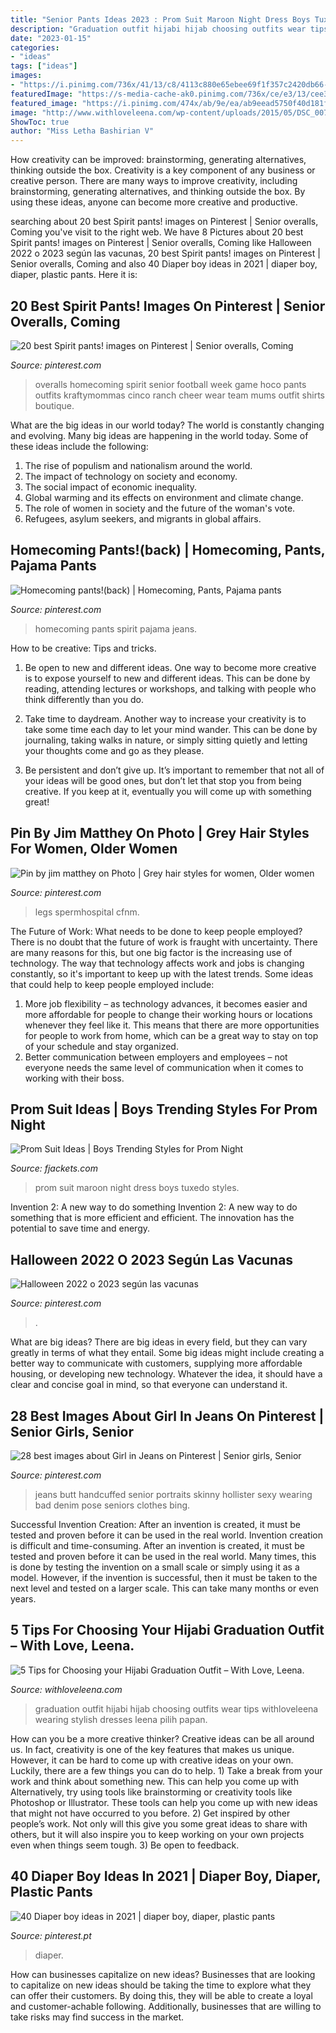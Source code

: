 ```yaml
---
title: "Senior Pants Ideas 2023 : Prom Suit Maroon Night Dress Boys Tuxedo Styles"
description: "Graduation outfit hijabi hijab choosing outfits wear tips withloveleena wearing stylish dresses leena pilih papan"
date: "2023-01-15"
categories:
- "ideas"
tags: ["ideas"]
images:
- "https://i.pinimg.com/736x/41/13/c8/4113c880e65ebee69f1f357c2420db66--sissy-boys-older-women.jpg"
featuredImage: "https://s-media-cache-ak0.pinimg.com/736x/ce/e3/13/cee31366e7e21830a8dda5f31f88e1c0.jpg"
featured_image: "https://i.pinimg.com/474x/ab/9e/ea/ab9eead5750f40d181fba9e2a7bc5959.jpg"
image: "http://www.withloveleena.com/wp-content/uploads/2015/05/DSC_0072.jpg"
ShowToc: true
author: "Miss Letha Bashirian V"
---
```



How creativity can be improved: brainstorming, generating alternatives, thinking outside the box.
Creativity is a key component of any business or creative person. There are many ways to improve creativity, including brainstorming, generating alternatives, and thinking outside the box. By using these ideas, anyone can become more creative and productive.

	

		
searching about 20 best Spirit pants! images on Pinterest | Senior overalls, Coming you've visit to the right web. We have 8 Pictures about 20 best Spirit pants! images on Pinterest | Senior overalls, Coming like Halloween 2022 o 2023 según las vacunas, 20 best Spirit pants! images on Pinterest | Senior overalls, Coming and also 40 Diaper boy ideas in 2021 | diaper boy, diaper, plastic pants. Here it is:
		
    
## 20 Best Spirit Pants! Images On Pinterest | Senior Overalls, Coming

<img loading=lazy src="https://i.pinimg.com/736x/da/08/22/da08227e34695c23e716f76c8938d338--senior-overalls-homecoming-ideas.jpg" onerror="this.onerror=null;this.src='https://tse2.mm.bing.net/th?id=OIP.FSJEztuy2r2E1rfg-3HOAgHaJ4&amp;pid=15.1';" alt="20 best Spirit pants! images on Pinterest | Senior overalls, Coming">

_Source: pinterest.com_

>overalls homecoming spirit senior football week game hoco pants outfits kraftymommas cinco ranch cheer wear team mums outfit shirts boutique. 

	

What are the big ideas in our world today?
The world is constantly changing and evolving. Many big ideas are happening in the world today. Some of these ideas include the following:
1. The rise of populism and nationalism around the world.
2. The impact of technology on society and economy.
3. The social impact of economic inequality. 
4. Global warming and its effects on environment and climate change. 
5. The role of women in society and the future of the woman's vote. 
6. Refugees, asylum seekers, and migrants in global affairs. 

    
## Homecoming Pants!(back) | Homecoming, Pants, Pajama Pants

<img loading=lazy src="https://i.pinimg.com/736x/94/58/18/945818a80cf363217b20ccd05b4f9915--panther-homecoming.jpg" onerror="this.onerror=null;this.src='https://tse1.mm.bing.net/th?id=OIP._F3Xz04aptVcizyAw_0ipQDhEs&amp;pid=15.1';" alt="Homecoming pants!(back) | Homecoming, Pants, Pajama pants">

_Source: pinterest.com_

>homecoming pants spirit pajama jeans. 

	

How to be creative: Tips and tricks.
1. Be open to new and different ideas. One way to become more creative is to expose yourself to new and different ideas. This can be done by reading, attending lectures or workshops, and talking with people who think differently than you do.
2. Take time to daydream. Another way to increase your creativity is to take some time each day to let your mind wander. This can be done by journaling, taking walks in nature, or simply sitting quietly and letting your thoughts come and go as they please.

3. Be persistent and don’t give up. It’s important to remember that not all of your ideas will be good ones, but don’t let that stop you from being creative. If you keep at it, eventually you will come up with something great!

    
## Pin By Jim Matthey On Photo | Grey Hair Styles For Women, Older Women

<img loading=lazy src="https://i.pinimg.com/736x/41/13/c8/4113c880e65ebee69f1f357c2420db66--sissy-boys-older-women.jpg" onerror="this.onerror=null;this.src='https://tse1.mm.bing.net/th?id=OIP.EFRMjfgMU3ZigZVju4QyeQAAAA&amp;pid=15.1';" alt="Pin by jim matthey on Photo | Grey hair styles for women, Older women">

_Source: pinterest.com_

>legs spermhospital cfnm. 

	

The Future of Work: What needs to be done to keep people employed?
There is no doubt that the future of work is fraught with uncertainty. There are many reasons for this, but one big factor is the increasing use of technology. The way that technology affects work and jobs is changing constantly, so it's important to keep up with the latest trends. Some ideas that could help to keep people employed include: 
1) More job flexibility – as technology advances, it becomes easier and more affordable for people to change their working hours or locations whenever they feel like it. This means that there are more opportunities for people to work from home, which can be a great way to stay on top of your schedule and stay organized. 
2) Better communication between employers and employees – not everyone needs the same level of communication when it comes to working with their boss.

    
## Prom Suit Ideas | Boys Trending Styles For Prom Night

<img loading=lazy src="https://www.fjackets.com/blog/wp-content/uploads/2020/02/maroon-prom-suit.jpg" onerror="this.onerror=null;this.src='https://tse4.mm.bing.net/th?id=OIP.N5EaInIhkV66a18O95SRegHaLT&amp;pid=15.1';" alt="Prom Suit Ideas | Boys Trending Styles for Prom Night">

_Source: fjackets.com_

>prom suit maroon night dress boys tuxedo styles. 

	

Invention 2: A new way to do something
Invention 2: A new way to do something that is more efficient and efficient. The innovation has the potential to save time and energy.

    
## Halloween 2022 O 2023 Según Las Vacunas

<img loading=lazy src="https://i.pinimg.com/474x/ab/9e/ea/ab9eead5750f40d181fba9e2a7bc5959.jpg" onerror="this.onerror=null;this.src='https://tse3.mm.bing.net/th?id=OIP.DI8XKLlMRhw4-KkPkfxqTQAAAA&amp;pid=15.1';" alt="Halloween 2022 o 2023 según las vacunas">

_Source: pinterest.com_

>. 

	

What are big ideas?
There are big ideas in every field, but they can vary greatly in terms of what they entail. Some big ideas might include creating a better way to communicate with customers, supplying more affordable housing, or developing new technology. Whatever the idea, it should have a clear and concise goal in mind, so that everyone can understand it.

    
## 28 Best Images About Girl In Jeans On Pinterest | Senior Girls, Senior

<img loading=lazy src="https://s-media-cache-ak0.pinimg.com/736x/ce/e3/13/cee31366e7e21830a8dda5f31f88e1c0.jpg" onerror="this.onerror=null;this.src='https://tse2.mm.bing.net/th?id=OIP.Wvw03G7nDNKrJaLdwZ5FhAHaPE&amp;pid=15.1';" alt="28 best images about Girl in Jeans on Pinterest | Senior girls, Senior">

_Source: pinterest.com_

>jeans butt handcuffed senior portraits skinny hollister sexy wearing bad denim pose seniors clothes bing. 

	

Successful Invention Creation: After an invention is created, it must be tested and proven before it can be used in the real world.
Invention creation is difficult and time-consuming. After an invention is created, it must be tested and proven before it can be used in the real world. Many times, this is done by testing the invention on a small scale or simply using it as a model. However, if the invention is successful, then it must be taken to the next level and tested on a larger scale. This can take many months or even years.

    
## 5 Tips For Choosing Your Hijabi Graduation Outfit – With Love, Leena.

<img loading=lazy src="http://www.withloveleena.com/wp-content/uploads/2015/05/DSC_0072.jpg" onerror="this.onerror=null;this.src='https://tse2.mm.bing.net/th?id=OIP.6i5kv612kCU2B1PAtFbdzQHaLI&amp;pid=15.1';" alt="5 Tips for Choosing your Hijabi Graduation Outfit – With Love, Leena.">

_Source: withloveleena.com_

>graduation outfit hijabi hijab choosing outfits wear tips withloveleena wearing stylish dresses leena pilih papan. 

	

How can you be a more creative thinker?
Creative ideas can be all around us. In fact, creativity is one of the key features that makes us unique. However, it can be hard to come up with creative ideas on your own. Luckily, there are a few things you can do to help. 1) Take a break from your work and think about something new. This can help you come up with Alternatively, try using tools like brainstorming or creativity tools like Photoshop or Illustrator. These tools can help you come up with new ideas that might not have occurred to you before. 2) Get inspired by other people’s work. Not only will this give you some great ideas to share with others, but it will also inspire you to keep working on your own projects even when things seem tough. 3) Be open to feedback.

    
## 40 Diaper Boy Ideas In 2021 | Diaper Boy, Diaper, Plastic Pants

<img loading=lazy src="https://i.pinimg.com/236x/8f/90/29/8f9029d18cdd3e1c3675a004e6298f58.jpg" onerror="this.onerror=null;this.src='https://tse4.mm.bing.net/th?id=OIP.EL4pwEI2jfRPBAliigneKgAAAA&amp;pid=15.1';" alt="40 Diaper boy ideas in 2021 | diaper boy, diaper, plastic pants">

_Source: pinterest.pt_

>diaper. 

	

How can businesses capitalize on new ideas?
Businesses that are looking to capitalize on new ideas should be taking the time to explore what they can offer their customers. By doing this, they will be able to create a loyal and customer-achable following. Additionally, businesses that are willing to take risks may find success in the market.

